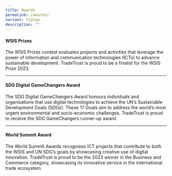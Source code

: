 ```yaml
---
title: Awards
permalink: /awards/
variant: tiptap
description: ""
---
```

<h4><strong>WSIS Prizes</strong>&nbsp;</h4>
<p>The WSIS Prizes contest evaluates projects and activities that leverage
the power of information and communication technologies (ICTs) to advance
sustainable development. TradeTrust is proud to be a finalist for the WSIS
Prize 2023.</p>
<hr>
<h4><strong>SDG Digital GameChangers Award</strong></h4>
<p>The SDG Digital GameChangers Award honours individuals and organisations
that use digital technologies to achieve the UN’s Sustainable Development
Goals (SDGs). These 17 Goals aim to address the world’s most urgent environmental
and socio-economic challenges. TradeTrust is proud to receive the SDG GameChangers
runner-up award.&nbsp;</p>
<hr>
<h4><strong>World Summit Award</strong></h4>
<p>The World Summit Awards recognises ICT projects that contribute to both
the WSIS and UN SDG’s goals by showcasing creative use of digital innovation.
TradeTrust is proud to be the 2023 winner in the Business and Commerce
category, showcasing its innovative service in the international trade
ecosystem.&nbsp;</p>